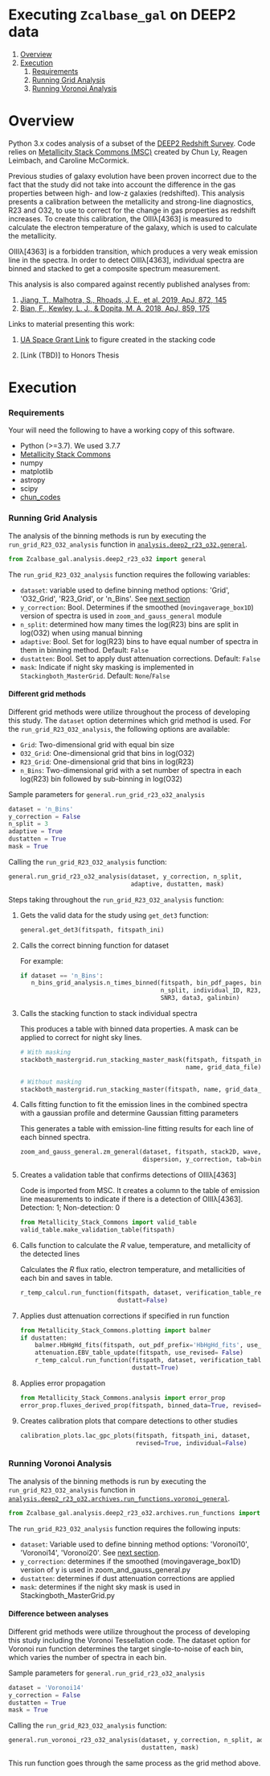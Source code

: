 # Executing `Zcalbase_gal` on DEEP2 data

1. [Overview](#overview)
2. [Execution](#execution)
    1. [Requirements](#requirements)
    2. [Running Grid Analysis](#running-grid-analysis)
    3. [Running Voronoi Analysis](#running-voronoi-analysis)

# Overview

Python 3.x codes analysis of a subset of the [DEEP2 Redshift Survey](http://deep.ps.uci.edu).
Code relies on [Metallicity Stack Commons (MSC)](https://github.com/astrochun/Metallicity_Stack_Commons)
created by Chun Ly, Reagen Leimbach, and Caroline McCormick. 

Previous studies of galaxy evolution have been proven incorrect due to the fact
that the study did not take into account the difference in the gas properties
between high- and low-z galaxies (redshifted). This analysis presents a
calibration between the metallicity and strong-line diagnostics, R23 and O32,
to use to correct for the change in gas properties as redshift increases. To
create this calibration, the OIIIλ[4363] is measured to calculate the electron
temperature of the galaxy, which is used to calculate the metallicity.

OIIIλ[4363] is a forbidden transition, which produces a very weak emission line
in the spectra. In order to detect OIIIλ[4363], individual spectra are binned
and stacked to get a composite spectrum measurement.

This analysis is also compared against recently published analyses from:
1. [Jiang, T., Malhotra, S., Rhoads, J. E., et al. 2019, ApJ, 872, 145](https://arxiv.org/abs/1811.05796)  
2. [Bian, F., Kewley, L. J., & Dopita, M. A. 2018, ApJ, 859, 175](https://iopscience.iop.org/article/10.3847/1538-4357/aabd74/meta)

Links to material presenting this work: 
1. [UA Space Grant Link](https://arizona.figshare.com/articles/Stacking_of_Galaxy_Spectra/12360626) 
to figure created in the stacking code 


2. [Link (TBD)] to Honors Thesis

# Execution 

### Requirements 
Your will need the following to have a working copy of this software.

- Python (>=3.7). We used 3.7.7
- [Metallicity Stack Commons](https://github.com/astrochun/Metallicity_Stack_Commons)
- numpy 
- matplotlib
- astropy
- scipy
- [chun_codes](https://github.com/astrochun/chun_codes)

### Running Grid Analysis 
The analysis of the binning methods is run by executing the
`run_grid_R23_O32_analysis` function in
[`analysis.deep2_r23_o32.general`](deep2_r23_o32/general.py).

``` python
from Zcalbase_gal.analysis.deep2_r23_o32 import general
```

The `run_grid_R23_O32_analysis` function requires the following variables:
- `dataset`: variable used to define binning method options:
  'Grid', 'O32_Grid', 'R23_Grid', or 'n_Bins'. See [next section](#different-grid-methods)
- `y_correction`: Bool. Determines if the smoothed (`movingaverage_box1D`)
  version of spectra is used in `zoom_and_gauss_general` module
- `n_split`: determined how many times the log(R23) bins are split in log(O32)
  when using manual binning
- `adaptive`: Bool. Set for log(R23) bins to have equal number of spectra in
  them in binning method. Default: `False`
- `dustatten`: Bool. Set to apply dust attenuation corrections. Default: `False`
- `mask`: Indicate if night sky masking is implemented in
  `Stackingboth_MasterGrid`. Default: `None`/`False`

#### Different grid methods

Different grid methods were utilize throughout the process of developing this
study. The `dataset` option determines which grid method is used. For the
`run_grid_R23_O32_analysis`, the following options are available:
 - `Grid`: Two-dimensional grid with equal bin size
 - `O32_Grid`: One-dimensional grid that bins in log(O32)
 - `R23_Grid`: One-dimensional grid that bins in log(R23)
 - `n_Bins`: Two-dimensional grid with a set number of spectra in each
             log(R23) bin followed by sub-binning in log(O32)

Sample parameters for `general.run_grid_r23_o32_analysis`
``` python
dataset = 'n_Bins'
y_correction = False
n_split = 3
adaptive = True 
dustatten = True
mask = True
```

Calling the `run_grid_R23_O32_analysis` function:

``` python
general.run_grid_r23_o32_analysis(dataset, y_correction, n_split,
                                  adaptive, dustatten, mask)
```
    
Steps taking throughout the `run_grid_R23_O32_analysis` function:

1. Gets the valid data for the study using `get_det3` function:

   ``` python
   general.get_det3(fitspath, fitspath_ini)
   ```
    
2. Calls the correct binning function for dataset

   For example:
   ``` python
   if dataset == 'n_Bins':
      n_bins_grid_analysis.n_times_binned(fitspath, bin_pdf_pages, bin_outfile,
                                          n_split, individual_ID, R23, O32,
                                          SNR3, data3, galinbin)
   ```

3. Calls the stacking function to stack individual spectra
    
   This produces a table with binned data properties.
   A mask can be applied to correct for night sky lines. 

   ``` python
   # With masking
   stackboth_mastergrid.run_stacking_master_mask(fitspath, fitspath_ini, dataset,
                                                 name, grid_data_file)

   # Without masking
   stackboth_mastergrid.run_stacking_master(fitspath, name, grid_data_file):
   ```

4. Calls fitting function to fit the emission lines in the combined spectra
with a gaussian profile and determine Gaussian fitting parameters
 
   This generates a table with emission-line fitting results for each line of
   each binned spectra.

   ``` python
   zoom_and_gauss_general.zm_general(dataset, fitspath, stack2D, wave, lineflag,
                                     dispersion, y_correction, tab=binning_avg_asc)
   ```

5. Creates a validation table that confirms detections of OIIIλ[4363]

   Code is imported from MSC. It creates a column to the table of emission line
   measurements to indicate if there is a detection of OIIIλ[4363].
   Detection: 1; Non-detection: 0
   ``` python
   from Metallicity_Stack_Commons import valid_table
   valid_table.make_validation_table(fitspath)
   ```
    
6. Calls function to calculate the _R_ value, temperature, and metallicity of
   the detected lines
   
   Calculates the _R_ flux ratio, electron temperature, and metallicities of
   each bin and saves in table.
   ``` python
   r_temp_calcul.run_function(fitspath, dataset, verification_table_revised,
                              dustatt=False)
   ```

7. Applies dust attenuation corrections if specified in run function 
   
   ``` python
   from Metallicity_Stack_Commons.plotting import balmer
   if dustatten:
       balmer.HbHgHd_fits(fitspath, out_pdf_prefix='HbHgHd_fits', use_revised=False)
       attenuation.EBV_table_update(fitspath, use_revised= False)
       r_temp_calcul.run_function(fitspath, dataset, verification_table_revised,
                                  dustatt=True)
   ```

8. Applies error propagation
   
   ``` python
   from Metallicity_Stack_Commons.analysis import error_prop
   error_prop.fluxes_derived_prop(fitspath, binned_data=True, revised=True)
   ```

9. Creates calibration plots that compare detections to other studies 
   
   ``` python
   calibration_plots.lac_gpc_plots(fitspath, fitspath_ini, dataset,
                                   revised=True, individual=False)
   ```

### Running Voronoi Analysis 
The analysis of the binning methods is run by executing the `run_grid_R23_O32_analysis`
function in [`analysis.deep2_r23_o32.archives.run_functions.voronoi_general`](deep2_r23_o32/archives/run_functions/voronoi_general.py).

``` python
from Zcalbase_gal.analysis.deep2_r23_o32.archives.run_functions import voronoi_general
```

The `run_grid_R23_O32_analysis` function requires the following inputs:

- `dataset`: Variable used to define binning method options: 'Voronoi10', 'Voronoi14', 'Voronoi20'. See 
[next section](#difference-between-analyses).
- `y_correction`: determines if the smoothed (movingaverage_box1D) version of y is used in zoom_and_gauss_general.py
- `dustatten`: determines if dust attenuation corrections are applied
- `mask`: determines if the night sky mask is used in Stackingboth_MasterGrid.py

#### Difference between analyses

Different grid methods were utilize throughout the process of developing this
study including the Voronoi Tessellation code. The dataset option for Voronoi
run function determines the target single-to-noise of each bin, which varies
the number of spectra in each bin.

Sample parameters for `general.run_grid_r23_o32_analysis`
``` python
dataset = 'Voronoi14'
y_correction = False
dustatten = True
mask = True
```

Calling the `run_grid_R23_O32_analysis` function:
``` python
general.run_voronoi_r23_o32_analysis(dataset, y_correction, n_split, adaptive,
                                     dustatten, mask)
```
This run function goes through the same process as the grid method above. 
